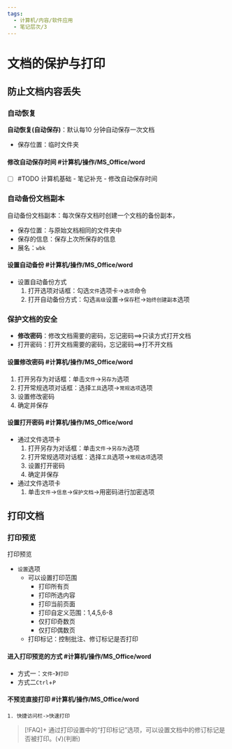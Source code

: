 ```yaml
---
tags:
  - 计算机/内容/软件应用
  - 笔记层次/3
---
```


# 文档的保护与打印

## 防止文档内容丢失

### 自动恢复

**自动恢复(自动保存)**：默认每10 分钟自动保存一次文档
- 保存位置：临时文件夹

#### 修改自动保存时间 #计算机/操作/MS_Office/word

- [ ] #TODO 计算机基础 - 笔记补充 - 修改自动保存时间

### 自动备份文档副本

自动备份文档副本：每次保存文档时创建一个文档的备份副本，
- 保存位置：与原始文档相同的文件夹中
- 保存的信息：保存上次所保存的信息
- 展名：`wbk`

#### 设置自动备份 #计算机/操作/MS_Office/word
- 设置自动备份方式
	1. 打开选项对话框：勾选`文件`选项卡->`选项`命令
	2. 打开自动备份方式：勾选`高级`设置->`保存`栏->`始终创建副本`选项

### 保护文档的安全

- **修改密码**：修改文档需要的密码，忘记密码==>只读方式打开文档
- 打开密码：打开文档需要的密码，忘记密码==>打不开文档

#### 设置修改密码 #计算机/操作/MS_Office/word

1. 打开另存为对话框：单击`文件`->`另存为`选项
2. 打开常规选项对话框：选择`工具`选项->`常规选项`选项
3. 设置修改密码
4. 确定并保存

#### 设置打开密码 #计算机/操作/MS_Office/word

- 通过文件选项卡
	1. 打开另存为对话框：单击`文件`->`另存为`选项
	2. 打开常规选项对话框：选择`工具`选项->`常规选项`选项
	3. 设置打开密码
	4. 确定并保存
- 通过文件选项卡
	1. 单击`文件`->`信息`->`保护文档`->用密码进行加密选项

## 打印文档

### 打印预览

打印预览
- `设置`选项
	- 可以设置打印范围
		- 打印所有页
		- 打印所选内容
		- 打印当前页面
		- 打印自定义范围：1,4,5,6-8
		- 仅打印奇数页
		- 仅打印偶数页
	- 打印标记：控制批注、修订标记是否打印
#### 进入打印预览的方式 #计算机/操作/MS_Office/word
- 方式一：`文件`-》`打印`
- 方式二`Ctrl`+`P`

#### 不预览直接打印 #计算机/操作/MS_Office/word
	1. 快捷访问栏->快速打印

>[!FAQ]+ 通过打印设置中的“打印标记”选项，可以设置文档中的修订标记是否被打印。(√)(判断)
>

